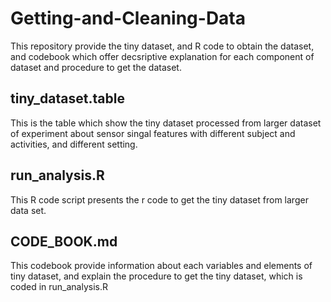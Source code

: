# Getting-and-Cleaning-Data
This repository provide the tiny dataset, and R code to obtain the dataset, and codebook which offer decsriptive explanation for each component of dataset and procedure to get the dataset.

## tiny_dataset.table
This is the table which show the tiny dataset processed from larger dataset of experiment about sensor singal features with different subject and activities, and different setting.

## run_analysis.R
This R code script presents the r code to get the tiny dataset from larger data set. 

## CODE_BOOK.md
This codebook provide information about each variables and elements of tiny dataset, and explain the procedure to get the tiny dataset, which is coded in run_analysis.R
